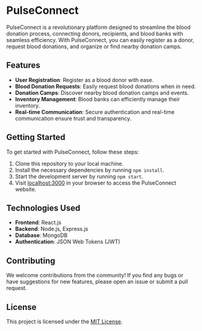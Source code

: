 # PulseConnect

PulseConnect is a revolutionary platform designed to streamline the blood donation process, connecting donors, recipients, and blood banks with seamless efficiency. With PulseConnect, you can easily register as a donor, request blood donations, and organize or find nearby donation camps.

## Features

- **User Registration**: Register as a blood donor with ease.
- **Blood Donation Requests**: Easily request blood donations when in need.
- **Donation Camps**: Discover nearby blood donation camps and events.
- **Inventory Management**: Blood banks can efficiently manage their inventory.
- **Real-time Communication**: Secure authentication and real-time communication ensure trust and transparency.

## Getting Started

To get started with PulseConnect, follow these steps:

1. Clone this repository to your local machine.
2. Install the necessary dependencies by running `npm install`.
3. Start the development server by running `npm start`.
4. Visit [localhost:3000](http://localhost:3000) in your browser to access the PulseConnect website.

## Technologies Used

- **Frontend**: React.js
- **Backend**: Node.js, Express.js
- **Database**: MongoDB
- **Authentication**: JSON Web Tokens (JWT)

## Contributing

We welcome contributions from the community! If you find any bugs or have suggestions for new features, please open an issue or submit a pull request.

## License

This project is licensed under the [MIT License](LICENSE).
